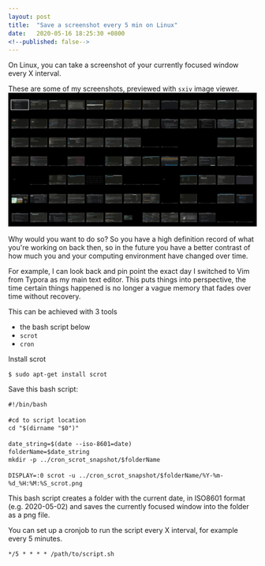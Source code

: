 ```yaml
---
layout: post
title:  "Save a screenshot every 5 min on Linux"
date:   2020-05-16 18:25:30 +0800
<!--published: false-->
---
```


On Linux, you can take a screenshot of your currently focused window every X interval.

These are some of my screenshots, previewed with `sxiv` image viewer.
<img src="/assets/cronscrot_sxiv_preview.png">
<!--<img src="/assets/cronscrot_files.png">-->
<!--my massive amount of screenshots-->

Why would you want to do so? So you have a high definition record of what you're working on back then, so in the future you have a better contrast of how much you and your computing environment have changed over time.

For example, I can look back and pin point the exact day I switched to Vim from Typora as my main text editor. This puts things into perspective, the time certain things happened is no longer a vague memory that fades over time without recovery.

This can be achieved with 3 tools
- the bash script below
- `scrot`
- `cron`

Install scrot
```
$ sudo apt-get install scrot
```

<!--`cron` is included in most Linux distributions so no need to install it.-->

Save this bash script:

```
#!/bin/bash

#cd to script location
cd "$(dirname "$0")"

date_string=$(date --iso-8601=date)
folderName=$date_string
mkdir -p ../cron_scrot_snapshot/$folderName

DISPLAY=:0 scrot -u ../cron_scrot_snapshot/$folderName/%Y-%m-%d_%H:%M:%S_scrot.png
```

This bash script creates a folder with the current date, in ISO8601 format (e.g. 2020-05-02)
and saves the currently focused window into the folder as a png file.


You can set up a cronjob to run the script every X interval, for example every 5 minutes.

```
*/5 * * * * /path/to/script.sh
```

